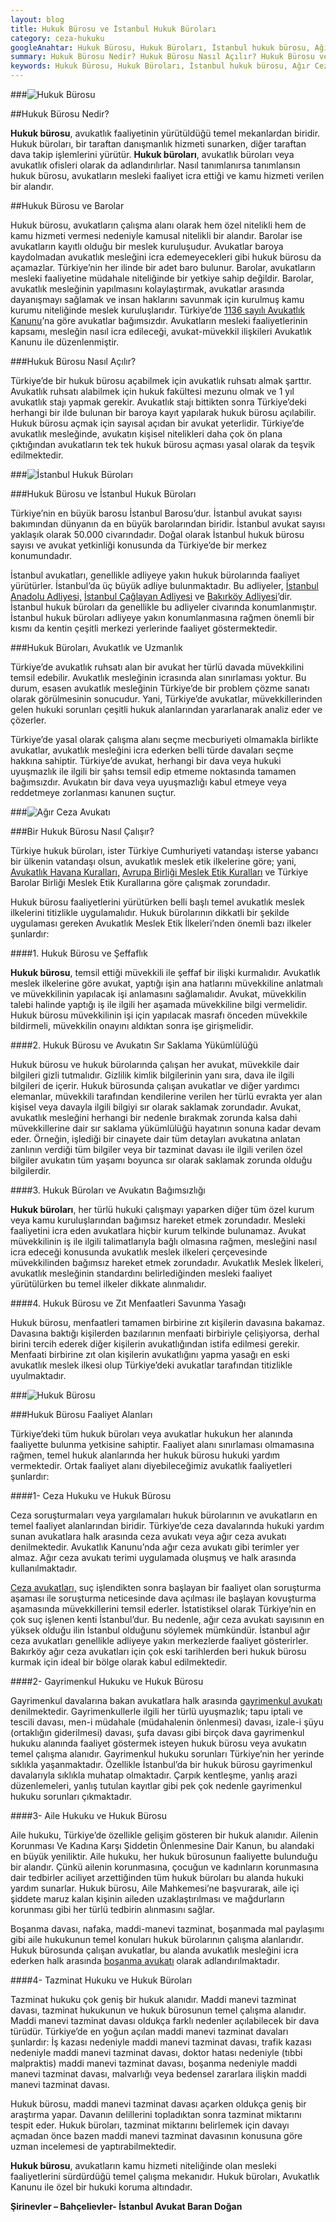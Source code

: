 ```yaml
---
layout: blog
title: Hukuk Bürosu ve İstanbul Hukuk Büroları
category: ceza-hukuku
googleAnahtar: Hukuk Bürosu, Hukuk Büroları, İstanbul hukuk bürosu, Ağır Ceza avukatı, avukat, İstanbul ceza avukatları, bahçelievler avukat, istanbul ceza avukatı, Hukuk Ofisi
summary: Hukuk Bürosu Nedir? Hukuk Bürosu Nasıl Açılır? Hukuk Bürosu ve Barolar, Hukuk Büroları ve Avukatlık, Hukuk Bürosu Faaliyet Alanları, Avukatlar ve İstanbul Hukuk Büroları
keywords: Hukuk Bürosu, Hukuk Büroları, İstanbul hukuk bürosu, Ağır Ceza avukatı, avukat, İstanbul ceza avukatları, bahçelievler avukat, istanbul ceza avukatı, Hukuk Ofisi, Şirinevler avukat
---
```


###![Hukuk Bürosu](https://camo.githubusercontent.com/6d16dc5ac330795c7a4e46a1ea23c0b78d175cfd/687474703a2f2f692e68697a6c69726573696d2e636f6d2f4c31795a72562e6a7067 "Hukuk Bürosu")

##Hukuk Bürosu Nedir?

**Hukuk bürosu**, avukatlık faaliyetinin yürütüldüğü temel mekanlardan biridir. Hukuk büroları, bir taraftan danışmanlık hizmeti sunarken, diğer taraftan dava takip işlemlerini yürütür. **Hukuk büroları**, avukatlık büroları veya avukatlık ofisleri olarak da adlandırılırlar. Nasıl tanımlanırsa tanımlansın hukuk bürosu, avukatların mesleki faaliyet icra ettiği ve kamu hizmeti verilen bir alandır. 

##Hukuk Bürosu ve Barolar

Hukuk bürosu, avukatların çalışma alanı olarak hem özel nitelikli hem de kamu hizmeti vermesi nedeniyle kamusal nitelikli bir alandır. Barolar ise avukatların kayıtlı olduğu bir meslek kuruluşudur. Avukatlar baroya kaydolmadan avukatlık mesleğini icra edemeyecekleri gibi hukuk bürosu da açamazlar.  Türkiye’nin her ilinde bir adet baro bulunur. Barolar, avukatların mesleki faaliyetine müdahale niteliğinde bir yetkiye sahip değildir. Barolar, avukatlık mesleğinin yapılmasını kolaylaştırmak, avukatlar arasında dayanışmayı sağlamak ve insan haklarını savunmak için kurulmuş kamu kurumu niteliğinde meslek kuruluşlarıdır. Türkiye’de [1136 sayılı Avukatlık Kanunu](http://www.mevzuat.gov.tr/Metin.Aspx?MevzuatKod=1.5.1136&sourceXmlSearch=&MevzuatIliski=0)’na göre avukatlar bağımsızdır. Avukatların mesleki faaliyetlerinin kapsamı, mesleğin nasıl icra edileceği, avukat-müvekkil ilişkileri  Avukatlık Kanunu ile düzenlenmiştir.




###Hukuk Bürosu Nasıl Açılır? 

Türkiye’de bir hukuk bürosu açabilmek için avukatlık ruhsatı almak şarttır. Avukatlık ruhsatı alabilmek için hukuk fakültesi mezunu olmak ve 1 yıl avukatlık stajı yapmak gerekir. Avukatlık stajı bittikten sonra Türkiye’deki herhangi bir ilde bulunan bir baroya kayıt yapılarak hukuk bürosu açılabilir. Hukuk bürosu açmak için sayısal açıdan bir avukat yeterlidir. Türkiye’de avukatlık mesleğinde,  avukatın kişisel nitelikleri daha çok ön plana çıktığından avukatların tek tek hukuk bürosu açması yasal olarak da teşvik edilmektedir.


###![İstanbul Hukuk Büroları](https://camo.githubusercontent.com/90bf10dcdc9a4fb37b3b327f39ee933ad4089055/687474703a2f2f692e68697a6c69726573696d2e636f6d2f7a7233617a372e6a7067 "İstanbul Hukuk Büroları")

###Hukuk Bürosu ve İstanbul Hukuk Büroları

Türkiye’nin en büyük barosu İstanbul Barosu’dur. İstanbul avukat sayısı bakımından dünyanın da en büyük barolarından biridir. İstanbul avukat sayısı yaklaşık olarak 50.000 civarındadır. Doğal olarak İstanbul hukuk bürosu sayısı ve  avukat yetkinliği konusunda da Türkiye’de bir merkez konumundadır. 

İstanbul avukatları, genellikle adliyeye yakın hukuk bürolarında faaliyet yürütürler. İstanbul’da üç büyük adliye bulunmaktadır. Bu adliyeler, [İstanbul Anadolu Adliyesi,](http://www.istanbulanadolu.adalet.gov.tr/) [İstanbul Çağlayan Adliyesi](http://www.istanbul.adalet.gov.tr/) ve [Bakırköy Adliyesi](http://www.bakirkoy.adalet.gov.tr/)’dir. İstanbul hukuk büroları da genellikle bu adliyeler civarında konumlanmıştır. İstanbul hukuk büroları adliyeye yakın konumlanmasına rağmen önemli bir kısmı da kentin çeşitli merkezi yerlerinde faaliyet göstermektedir. 


###Hukuk Büroları, Avukatlık ve Uzmanlık

Türkiye’de avukatlık ruhsatı alan bir avukat her türlü davada müvekkilini temsil edebilir. Avukatlık mesleğinin icrasında alan sınırlaması yoktur. Bu durum, esasen avukatlık mesleğinin Türkiye’de bir problem çözme sanatı olarak görülmesinin sonucudur. Yani, Türkiye’de avukatlar, müvekkillerinden gelen hukuki sorunları çeşitli hukuk alanlarından yararlanarak analiz eder ve çözerler.

Türkiye’de yasal olarak çalışma alanı seçme mecburiyeti olmamakla birlikte avukatlar, avukatlık mesleğini icra ederken belli türde davaları seçme hakkına sahiptir. Türkiye’de avukat, herhangi bir dava veya hukuki uyuşmazlık ile ilgili bir şahsı temsil edip etmeme noktasında tamamen bağımsızdır. Avukatın bir dava veya uyuşmazlığı kabul etmeye veya reddetmeye zorlanması kanunen suçtur. 

###![Ağır Ceza Avukatı](https://camo.githubusercontent.com/e4f09059ce102817250e002b6cdd5efcab6df0dc/687474703a2f2f692e68697a6c69726573696d2e636f6d2f7042305837712e6a7067 "Ağır Ceza Avukatı")

###Bir Hukuk Bürosu Nasıl Çalışır?

Türkiye hukuk büroları, ister Türkiye Cumhuriyeti vatandaşı isterse yabancı bir ülkenin vatandaşı olsun, avukatlık meslek etik ilkelerine göre; yani, [Avukatlık Havana Kuralları,](http://www.hukuki.net/showthread.php?105038-Havana-Kurallari-AVUKATLARIN-ROLuNE-DAiR-TEMEL-PRENSiPLER) [Avrupa Birliği Meslek Etik Kuralları](http://www.istanbulbarosu.org.tr/Document.asp?Konu=711&DocumentIndex=avhukuk/ab_meslekkurallari.htm) ve Türkiye Barolar Birliği Meslek Etik Kurallarına göre çalışmak zorundadır.

Hukuk bürosu faaliyetlerini yürütürken belli başlı temel avukatlık meslek ilkelerini titizlikle uygulamalıdır. Hukuk bürolarının dikkatli bir şekilde uygulaması gereken Avukatlık Meslek Etik İlkeleri’nden önemli bazı ilkeler şunlardır:

####1. Hukuk Bürosu ve Şeffaflık

**Hukuk bürosu**, temsil ettiği müvekkili ile şeffaf bir ilişki kurmalıdır. Avukatlık meslek ilkelerine göre avukat, yaptığı işin ana hatlarını müvekkiline anlatmalı ve müvekkilinin yapılacak işi anlamasını sağlamalıdır. Avukat, müvekkilin talebi halinde yaptığı iş ile ilgili her aşamada müvekkiline bilgi vermelidir. Hukuk bürosu müvekkilinin işi için yapılacak masrafı önceden müvekkile bildirmeli, müvekkilin onayını aldıktan sonra işe girişmelidir. 

####2. Hukuk Bürosu ve Avukatın Sır Saklama Yükümlülüğü

Hukuk bürosu ve hukuk bürolarında çalışan her avukat, müvekkile dair bilgileri gizli tutmalıdır. Gizlilik kimlik bilgilerinin yanı sıra, dava ile ilgili bilgileri de içerir. Hukuk bürosunda çalışan avukatlar ve diğer yardımcı elemanlar, müvekkili tarafından kendilerine verilen her türlü evrakta yer alan kişisel veya davayla ilgili bilgiyi sır olarak saklamak zorundadır. Avukat, avukatlık mesleğini herhangi bir nedenle bırakmak zorunda kalsa dahi müvekkillerine dair sır saklama yükümlülüğü hayatının sonuna kadar devam eder. Örneğin, işlediği bir cinayete dair tüm detayları avukatına anlatan zanlının verdiği tüm bilgiler veya bir tazminat davası ile ilgili verilen özel bilgiler avukatın tüm yaşamı boyunca sır olarak saklamak zorunda olduğu bilgilerdir.

####3. Hukuk Büroları ve Avukatın Bağımsızlığı

**Hukuk büroları**, her türlü hukuki çalışmayı yaparken diğer tüm özel kurum veya kamu kuruluşlarından bağımsız hareket etmek zorundadır.  Mesleki faaliyetini icra eden avukatlara hiçbir kurum telkinde bulunamaz. Avukat müvekkilinin iş ile ilgili talimatlarıyla bağlı olmasına rağmen, mesleğini nasıl icra edeceği konusunda avukatlık meslek ilkeleri çerçevesinde müvekkilinden bağımsız hareket etmek zorundadır. Avukatlık Meslek İlkeleri, avukatlık mesleğinin standardını belirlediğinden mesleki faaliyet yürütülürken bu temel ilkeler dikkate alınmalıdır.

####4. Hukuk Bürosu ve Zıt Menfaatleri Savunma Yasağı

Hukuk bürosu, menfaatleri tamamen birbirine zıt kişilerin davasına bakamaz. Davasına baktığı kişilerden bazılarının menfaati birbiriyle çelişiyorsa, derhal birini tercih ederek diğer kişilerin avukatlığından istifa edilmesi gerekir. Menfaati birbirine zıt olan kişilerin avukatlığını yapma yasağı en eski avukatlık meslek ilkesi olup Türkiye’deki avukatlar tarafından titizlikle uyulmaktadır.

###![Hukuk Bürosu](https://camo.githubusercontent.com/6cf85cfc54dcb6aa74a35bee7d3801fbcef142d0/687474703a2f2f692e68697a6c69726573696d2e636f6d2f794c454e42392e6a7067 "Hukuk Bürosu")

###Hukuk Bürosu Faaliyet Alanları

Türkiye’deki tüm hukuk büroları veya avukatlar hukukun her alanında faaliyette bulunma yetkisine sahiptir. Faaliyet alanı sınırlaması olmamasına rağmen, temel hukuk alanlarında her hukuk bürosu hukuki yardım vermektedir. Ortak faaliyet alanı diyebileceğimiz avukatlık faaliyetleri şunlardır:

####1- Ceza Hukuku ve Hukuk Bürosu

Ceza soruşturmaları veya yargılamaları hukuk bürolarının ve avukatların en temel faaliyet alanlarından biridir. Türkiye’de ceza davalarında hukuki yardım sunan avukatlara halk arasında ceza avukatı veya ağır ceza avukatı denilmektedir. Avukatlık Kanunu’nda  ağır ceza avukatı gibi terimler yer almaz. Ağır ceza avukatı terimi uygulamada oluşmuş ve halk arasında kullanılmaktadır.

[Ceza avukatları,](https://barandogan.av.tr/blog/ceza-hukuku/ceza-avukatinin-islevi.html) suç işlendikten sonra başlayan bir faaliyet olan soruşturma aşaması ile soruşturma neticesinde dava açılması ile başlayan kovuşturma aşamasında müvekkillerini temsil ederler. İstatistiksel olarak Türkiye’nin en çok suç işlenen kenti İstanbul’dur. Bu nedenle, ağır ceza avukatı sayısının en yüksek olduğu ilin İstanbul olduğunu söylemek mümkündür. İstanbul ağır ceza avukatları genellikle adliyeye yakın merkezlerde faaliyet gösterirler. Bakırköy ağır ceza avukatları için çok eski tarihlerden beri hukuk bürosu kurmak için ideal bir bölge olarak kabul edilmektedir.

####2- Gayrimenkul Hukuku ve Hukuk Bürosu

Gayrimenkul davalarına bakan avukatlara halk arasında [gayrimenkul avukatı](https://barandogan.av.tr/blog/gayrimenkul-hukuku/gayrimenkul-avukati-istanbul.html) denilmektedir. Gayrimenkullerle ilgili her türlü uyuşmazlık; tapu iptali ve tescili davası, men-i müdahale (müdahalenin önlenmesi) davası, izale-i şüyu (ortaklığın giderilmesi) davası, şufa davası gibi birçok dava gayrimenkul hukuku alanında faaliyet göstermek isteyen hukuk bürosu veya avukatın temel çalışma alanıdır.
Gayrimenkul hukuku sorunları Türkiye’nin her yerinde sıklıkla yaşanmaktadır. Özellikle İstanbul’da bir hukuk bürosu gayrimenkul davalarıyla sıklıkla muhatap olmaktadır. Çarpık kentleşme, yanlış arazi düzenlemeleri, yanlış tutulan kayıtlar gibi pek çok nedenle gayrimenkul hukuku sorunları çıkmaktadır.

####3- Aile Hukuku ve Hukuk Bürosu

Aile hukuku, Türkiye’de özellikle gelişim gösteren bir hukuk alanıdır. Ailenin Korunması Ve Kadına Karşı Şiddetin Önlenmesine Dair Kanun, bu alandaki en büyük yeniliktir. Aile hukuku, her hukuk bürosunun faaliyette bulunduğu bir alandır. Çünkü ailenin korunmasına, çocuğun ve kadınların korunmasına dair tedbirler aciliyet arzettiğinden tüm hukuk büroları bu alanda hukuki yardım sunarlar. 
Hukuk bürosu, Aile Mahkemesi’ne başvurarak, aile içi şiddete maruz kalan kişinin aileden uzaklaştırılması ve mağdurların korunması gibi her türlü tedbirin alınmasını sağlar. 

Boşanma davası, nafaka, maddi-manevi tazminat, boşanmada mal paylaşımı gibi aile hukukunun temel konuları hukuk bürolarının çalışma alanlarıdır. Hukuk bürosunda çalışan avukatlar, bu alanda avukatlık mesleğini icra ederken halk arasında [boşanma avukatı](https://barandogan.av.tr/blog/medeni-hukuk/bosanma-avukati.html) olarak adlandırılmaktadır.

####4- Tazminat Hukuku ve Hukuk Büroları

Tazminat hukuku çok geniş bir hukuk alanıdır. Maddi  manevi tazminat davası, tazminat hukukunun ve hukuk bürosunun temel çalışma alanıdır. Maddi manevi tazminat davası oldukça farklı nedenler açılabilecek bir dava türüdür. Türkiye’de  en yoğun açılan maddi manevi tazminat davaları şunlardır: İş kazası nedeniyle maddi manevi tazminat davası, trafik kazası nedeniyle maddi manevi tazminat davası, doktor hatası nedeniyle (tıbbi malpraktis) maddi manevi tazminat davası, boşanma nedeniyle maddi manevi tazminat davası, malvarlığı veya bedensel zararlara ilişkin maddi manevi tazminat davası.

Hukuk bürosu, maddi manevi tazminat davası açarken oldukça geniş bir araştırma yapar. Davanın delillerini topladıktan sonra tazminat miktarını tespit eder. Hukuk büroları, tazminat miktarını belirlemek için davayı açmadan önce bazen maddi manevi tazminat davasının konusuna göre  uzman incelemesi de yaptırabilmektedir.



**Hukuk bürosu**, avukatların kamu hizmeti niteliğinde olan mesleki faaliyetlerini sürdürdüğü temel çalışma mekanıdır. Hukuk büroları, Avukatlık Kanunu ile özel bir hukuki koruma altındadır. 



**Şirinevler – Bahçelievler- İstanbul Avukat Baran Doğan**





